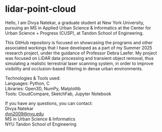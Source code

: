 # lidar-point-cloud
Hello, I am Divya Natekar, a graduate student at New York University, pursuing an MS in Applied Urban Science & Informatics at the Center for Urban Science + Progress (CUSP), at Tandon School of Engineering.

This GitHub repository is focused on showcasing the programs and other associated workings that I have developed as a part of my Summer 2025 research project, under the guidance of Professor Debra Laefer. My project was focused on LiDAR data processing and transient object removal, thus simulating a realistic terrestrial laser scanning system, in order to improve visibility and occlusion-based filtering in dense urban environments.

Technologies & Tools used:
<br>Languages: Python, C
<br>Libraries: Open3D, NumPy, Matplotlib
<br>Tools: CloudCompare, SketchFab, Jupyter Notebook

If you have any questions, you can contact:
<br>Divya Natekar 
<br>dyn2009@nyu.edu 
<br>MS in Urban Science & Informatics 
<br>NYU Tandon School of Engineering
